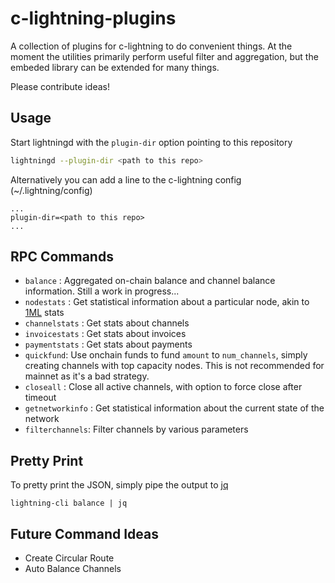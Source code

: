 # c-lightning-plugins

A collection of plugins for c-lightning to do convenient things. At the moment the utilities primarily perform useful filter and aggregation, but the embeded library can be extended for many things.

Please contribute ideas!

## Usage

Start lightningd with the `plugin-dir` option pointing to this repository
```bash
lightningd --plugin-dir <path to this repo>
```

Alternatively you can add a line to the c-lightning config (~/.lightning/config)
```
...
plugin-dir=<path to this repo>
...
```

## RPC Commands

* `balance` : Aggregated on-chain balance and channel balance information. Still a work in progress...
* `nodestats` : Get statistical information about a particular node, akin to [1ML](https://1ml.com) stats
* `channelstats` : Get stats about channels
* `invoicestats` : Get stats about invoices
* `paymentstats` : Get stats about payments
* `quickfund`: Use onchain funds to fund `amount` to `num_channels`, simply creating channels with top capacity nodes. This is not recommended for mainnet as it's a bad strategy.
* `closeall` : Close all active channels, with option to force close after timeout
* `getnetworkinfo` : Get statistical information about the current state of the network
* `filterchannels`: Filter channels by various parameters

## Pretty Print
To pretty print the JSON, simply pipe the output to [jq](https://stedolan.github.io/jq/)

```
lightning-cli balance | jq
```

## Future Command Ideas

* Create Circular Route 
* Auto Balance Channels

